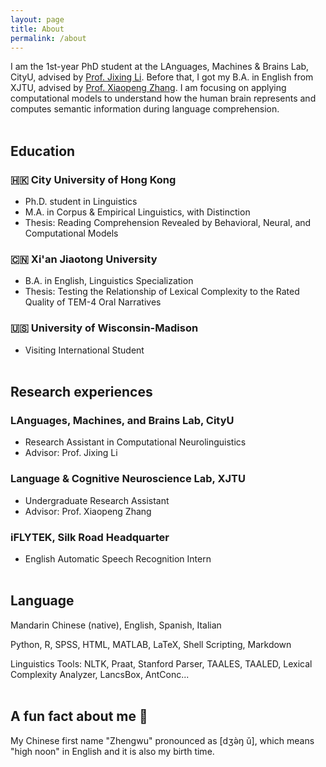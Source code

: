 ```yaml
---
layout: page
title: About
permalink: /about
---
```

I am the 1st-year PhD student at the LAnguages, Machines & Brains Lab, CityU, advised by [Prof. Jixing Li](https://jixing-li.github.io/). Before that, I got my B.A. in English from XJTU, advised by [Prof. Xiaopeng Zhang](http://gr.xjtu.edu.cn/en/web/zhangxp). I am focusing on applying computational models to understand how the human brain represents and computes semantic information during language comprehension.
<br><br>

## Education
### 🇭🇰 City University of Hong Kong
- Ph.D. student in Linguistics
- M.A. in Corpus & Empirical Linguistics, with Distinction
- Thesis: Reading Comprehension Revealed by Behavioral, Neural, and Computational Models

### 🇨🇳 Xi'an Jiaotong University
-  B.A. in English, Linguistics Specialization
- Thesis: Testing the Relationship of Lexical Complexity to the Rated Quality of TEM-4 Oral Narratives

### 🇺🇸 University of Wisconsin-Madison
- Visiting International Student
<br><br>

## Research experiences
### LAnguages, Machines, and Brains Lab, CityU
-  Research Assistant in Computational Neurolinguistics
- Advisor: Prof. Jixing Li

### Language & Cognitive Neuroscience Lab, XJTU
-  Undergraduate Research Assistant
- Advisor: Prof. Xiaopeng Zhang

### iFLYTEK, Silk Road Headquarter
- English Automatic Speech Recognition Intern
<br><br>

## Language
Mandarin Chinese (native), English, Spanish, Italian

Python, R, SPSS, HTML, MATLAB, LaTeX, Shell Scripting, Markdown

Linguistics Tools: NLTK, Praat, Stanford Parser, TAALES, TAALED, Lexical Complexity Analyzer, LancsBox, AntConc...
<br><br>
## A fun fact about me 🥳
My Chinese first name "Zhengwu" pronounced as [dʒə̀ŋ ǔ], which means "high noon" in English and it is also my birth time.  

